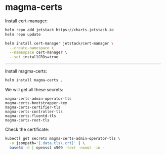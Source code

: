 # magma-certs

Install cert-manager:
```bash
helm repo add jetstack https://charts.jetstack.io
helm repo update

helm install cert-manager jetstack/cert-manager \
  --create-namespace \
  --namespace cert-manager \
  --set installCRDs=true
```
---

Install magma-certs:
```bash
helm install magma-certs .
```

We will get all these secrets:
```
magma-certs-admin-operator-tls
magma-certs-bootstrapper-key
magma-certs-certifier-tls
magma-certs-controller-tls
magma-certs-fluentd-tls
magma-certs-root-tls
```

Check the certificate:
```bash
kubectl get secrets magma-certs-admin-operator-tls \
  -o jsonpath='{.data.tls\.crt}' | \
  base64 -d | openssl x509 -text -noout -in -
```

